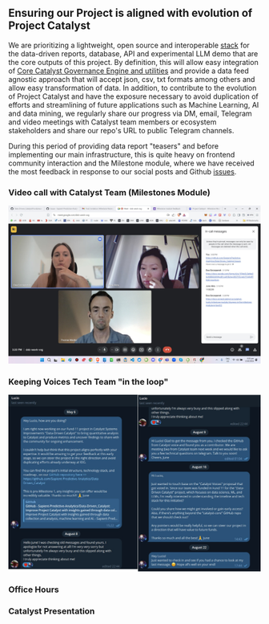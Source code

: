 ## Ensuring our Project is aligned with evolution of Project Catalyst 

We are prioritizing a lightweight, open source and interoperable [stack](https://github.com/Sapient-Predictive-Analytics/Data-Driven_Catalyst/blob/main/OSDS.md) for the data-driven reports, database, API and experimental LLM demo that are the core outputs of this project. By definition, this will allow easy integration of [Core Catalyst Governance Engine and utilities](https://github.com/input-output-hk/catalyst-core) and provide a data feed agnostic approach that will accept json, csv, txt formats among others and allow easy transformation of data. In addition, to contribute to the evolution of Project Catalyst and have the exposure necessary to avoid duplication of efforts and streamlining of future applications such as Machine Learning, AI and data mining, we regularly share our progress via DM, email, Telegram and video meetings with Catalyst team members or ecosystem stakeholders and share our repo's URL to public Telegram channels.

During this period of providing data report "teasers" and before implementing our main infrastructure, this is quite heavy on frontend community interaction and the Milestone module, where we have received the most feedback in response to our social posts and Github [issues](https://github.com/Sapient-Predictive-Analytics/Data-Driven_Catalyst/issues).


### Video call with Catalyst Team (Milestones Module)

![Meet](https://github.com/Sapient-Predictive-Analytics/Data-Driven_Catalyst/blob/main/Workshop/catalyst/googleMeet.jpg)


### Keeping Voices Tech Team "in the loop"

![TgLB](https://github.com/Sapient-Predictive-Analytics/Data-Driven_Catalyst/blob/main/Workshop/catalyst/telegramlb.jpg)

### Office Hours

### Catalyst Presentation

